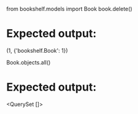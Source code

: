 from bookshelf.models import Book
book.delete()
# Expected output:
(1, {'bookshelf.Book': 1})

Book.objects.all()
# Expected output:
<QuerySet []>
